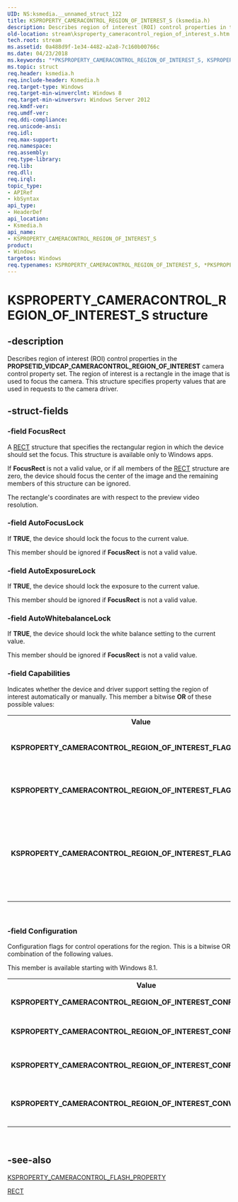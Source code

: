 ```yaml
---
UID: NS:ksmedia.__unnamed_struct_122
title: KSPROPERTY_CAMERACONTROL_REGION_OF_INTEREST_S (ksmedia.h)
description: Describes region of interest (ROI) control properties in the PROPSETID_VIDCAP_CAMERACONTROL_REGION_OF_INTEREST camera control property set.
old-location: stream\ksproperty_cameracontrol_region_of_interest_s.htm
tech.root: stream
ms.assetid: 0a488d9f-1e34-4482-a2a8-7c160b00766c
ms.date: 04/23/2018
ms.keywords: "*PKSPROPERTY_CAMERACONTROL_REGION_OF_INTEREST_S, KSPROPERTY_CAMERACONTROL_REGION_OF_INTEREST_CONFIG_EXPOSURE, KSPROPERTY_CAMERACONTROL_REGION_OF_INTEREST_CONFIG_FOCUS, KSPROPERTY_CAMERACONTROL_REGION_OF_INTEREST_CONFIG_WB, KSPROPERTY_CAMERACONTROL_REGION_OF_INTEREST_CONVERGEMODE, KSPROPERTY_CAMERACONTROL_REGION_OF_INTEREST_FLAGS_ASYNC, KSPROPERTY_CAMERACONTROL_REGION_OF_INTEREST_FLAGS_AUTO, KSPROPERTY_CAMERACONTROL_REGION_OF_INTEREST_FLAGS_MANUAL, KSPROPERTY_CAMERACONTROL_REGION_OF_INTEREST_S, KSPROPERTY_CAMERACONTROL_REGION_OF_INTEREST_S structure [Streaming Media Devices], PKSPROPERTY_CAMERACONTROL_REGION_OF_INTEREST_S, PKSPROPERTY_CAMERACONTROL_REGION_OF_INTEREST_S structure pointer [Streaming Media Devices], ksmedia/KSPROPERTY_CAMERACONTROL_REGION_OF_INTEREST_S, ksmedia/PKSPROPERTY_CAMERACONTROL_REGION_OF_INTEREST_S, stream.ksproperty_cameracontrol_region_of_interest_s"
ms.topic: struct
req.header: ksmedia.h
req.include-header: Ksmedia.h
req.target-type: Windows
req.target-min-winverclnt: Windows 8
req.target-min-winversvr: Windows Server 2012
req.kmdf-ver: 
req.umdf-ver: 
req.ddi-compliance: 
req.unicode-ansi: 
req.idl: 
req.max-support: 
req.namespace: 
req.assembly: 
req.type-library: 
req.lib: 
req.dll: 
req.irql: 
topic_type:
- APIRef
- kbSyntax
api_type:
- HeaderDef
api_location:
- Ksmedia.h
api_name:
- KSPROPERTY_CAMERACONTROL_REGION_OF_INTEREST_S
product:
- Windows
targetos: Windows
req.typenames: KSPROPERTY_CAMERACONTROL_REGION_OF_INTEREST_S, *PKSPROPERTY_CAMERACONTROL_REGION_OF_INTEREST_S
---
```


# KSPROPERTY_CAMERACONTROL_REGION_OF_INTEREST_S structure


## -description


Describes region of interest (ROI) control properties in the <b>PROPSETID_VIDCAP_CAMERACONTROL_REGION_OF_INTEREST</b> camera control property set. The region of interest is a rectangle in the image that is used to focus the camera. This structure specifies property values that are used in requests to the camera driver.


## -struct-fields




### -field FocusRect

A <a href="https://msdn.microsoft.com/library/windows/hardware/ff569234">RECT</a> structure that specifies the rectangular region in which the device should set the focus. This structure is available only to Windows apps.

If <b>FocusRect</b> is not a valid value, or if all members of the <a href="https://msdn.microsoft.com/library/windows/hardware/ff569234">RECT</a> structure are zero, the device should focus the center of the image and the remaining members of this structure can be ignored.

The rectangle's coordinates are with respect to the preview video resolution.


### -field AutoFocusLock

If <b>TRUE</b>, the device should lock the focus to the current value.

This member should be ignored if <b>FocusRect</b> is not a valid value.


### -field AutoExposureLock

If <b>TRUE</b>, the device should lock the exposure to the current value.

This member should be ignored if <b>FocusRect</b> is not a valid value.


### -field AutoWhitebalanceLock

If <b>TRUE</b>, the device should lock the white balance setting to the current value.

This member should be ignored if <b>FocusRect</b> is not a valid value.


### -field Capabilities

Indicates whether the device and driver support setting the region of interest automatically or manually. This member a bitwise <b>OR</b> of these possible values:

<table>
<tr>
<th>Value</th>
<th>Meaning</th>
</tr>
<tr>
<td width="40%"><a id="KSPROPERTY_CAMERACONTROL_REGION_OF_INTEREST_FLAGS_AUTO"></a><a id="ksproperty_cameracontrol_region_of_interest_flags_auto"></a><dl>
<dt><b>KSPROPERTY_CAMERACONTROL_REGION_OF_INTEREST_FLAGS_AUTO</b></dt>
</dl>
</td>
<td width="60%">
The device and driver can automatically set the region of interest.

</td>
</tr>
<tr>
<td width="40%"><a id="KSPROPERTY_CAMERACONTROL_REGION_OF_INTEREST_FLAGS_MANUAL"></a><a id="ksproperty_cameracontrol_region_of_interest_flags_manual"></a><dl>
<dt><b>KSPROPERTY_CAMERACONTROL_REGION_OF_INTEREST_FLAGS_MANUAL</b></dt>
</dl>
</td>
<td width="60%">
The user can manually set the region of interest.

</td>
</tr>
<tr>
<td width="40%"><a id="KSPROPERTY_CAMERACONTROL_REGION_OF_INTEREST_FLAGS_ASYNC"></a><a id="ksproperty_cameracontrol_region_of_interest_flags_async"></a><dl>
<dt><b>KSPROPERTY_CAMERACONTROL_REGION_OF_INTEREST_FLAGS_ASYNC</b></dt>
</dl>
</td>
<td width="60%">
ROI control features execute asynchronously.

This capability is available starting with Windows 8.1.

</td>
</tr>
</table>
 


### -field Configuration

Configuration flags for control operations for the region. This is a bitwise OR combination of the following values.

This member is available starting with Windows 8.1.

<table>
<tr>
<th>Value</th>
<th>Meaning</th>
</tr>
<tr>
<td width="40%"><a id="_KSPROPERTY_CAMERACONTROL_REGION_OF_INTEREST_CONFIG_FOCUS"></a><a id="_ksproperty_cameracontrol_region_of_interest_config_focus"></a><dl>
<dt><b> KSPROPERTY_CAMERACONTROL_REGION_OF_INTEREST_CONFIG_FOCUS</b></dt>
</dl>
</td>
<td width="60%">
Set auto focus for the region.

</td>
</tr>
<tr>
<td width="40%"><a id="KSPROPERTY_CAMERACONTROL_REGION_OF_INTEREST_CONFIG_EXPOSURE"></a><a id="ksproperty_cameracontrol_region_of_interest_config_exposure"></a><dl>
<dt><b>KSPROPERTY_CAMERACONTROL_REGION_OF_INTEREST_CONFIG_EXPOSURE</b></dt>
</dl>
</td>
<td width="60%">
Set auto exposure for the region.

</td>
</tr>
<tr>
<td width="40%"><a id="KSPROPERTY_CAMERACONTROL_REGION_OF_INTEREST_CONFIG_WB"></a><a id="ksproperty_cameracontrol_region_of_interest_config_wb"></a><dl>
<dt><b>KSPROPERTY_CAMERACONTROL_REGION_OF_INTEREST_CONFIG_WB</b></dt>
</dl>
</td>
<td width="60%">
Set auto white balance for the region.

</td>
</tr>
<tr>
<td width="40%"><a id="KSPROPERTY_CAMERACONTROL_REGION_OF_INTEREST_CONVERGEMODE"></a><a id="ksproperty_cameracontrol_region_of_interest_convergemode"></a><dl>
<dt><b>KSPROPERTY_CAMERACONTROL_REGION_OF_INTEREST_CONVERGEMODE</b></dt>
</dl>
</td>
<td width="60%">
Enable convergence of objects in the region

</td>
</tr>
</table>
 


## -see-also




<a href="https://msdn.microsoft.com/library/windows/hardware/jj156041">KSPROPERTY_CAMERACONTROL_FLASH_PROPERTY</a>



<a href="https://msdn.microsoft.com/library/windows/hardware/ff569234">RECT</a>
 

 

